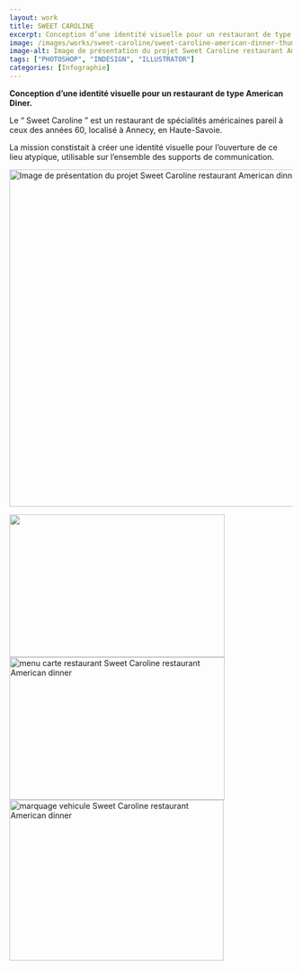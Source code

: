 ```yaml
---
layout: work
title: SWEET CAROLINE
excerpt: Conception d’une identité visuelle pour un restaurant de type American Diner.
image: /images/works/sweet-caroline/sweet-caroline-american-dinner-thumbnail.jpg
image-alt: Image de présentation du projet Sweet Caroline restaurant American dinner(projet école Ariel Lyon)
tags: ["PHOTOSHOP", "INDESIGN", "ILLUSTRATOR"]
categories: [Infographie]
---
```


<p><strong>Conception d&rsquo;une identit&eacute; visuelle pour un restaurant de type American Diner.</strong></p>

<p>Le &ldquo; Sweet Caroline &rdquo; est un restaurant de sp&eacute;cialit&eacute;s am&eacute;ricaines pareil &agrave; ceux des ann&eacute;es 60, localis&eacute; &agrave; Annecy, en Haute-Savoie.</p>

<p>La mission constistait &agrave; cr&eacute;er une identit&eacute; visuelle pour l&rsquo;ouverture de ce lieu atypique, utilisable sur l&rsquo;ensemble des supports de communication.</p>

<p><img alt="Image de présentation du projet Sweet Caroline restaurant American dinner(projet école Ariel Lyon)" height="600" src="/images/works/sweet-caroline/sweet-caroline-american-dinner-thumbnail.jpg" width="900" /></p>

<p><img alt="" height="254" src="/images/works/sweet-caroline/Free-Tri-Fold-Mockup-PSD-File.png" width="383" /><img alt="menu carte restaurant Sweet Caroline restaurant American dinner" height="254" src="/images/works/sweet-caroline/pickup.jpg" width="383" /><img alt="marquage vehicule Sweet Caroline restaurant American dinner" height="286" src="/images/works/sweet-caroline/OMYBB41.png" width="381" /></p>